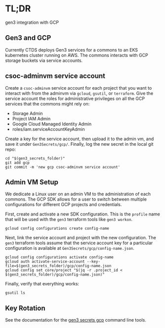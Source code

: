 # TL;DR

gen3 integration with GCP

## Gen3 and GCP

Currently CTDS deploys Gen3 services for a commons to an EKS kubernetes cluster running on AWS.  The commons interacts with GCP storage buckets via service accounts.

## csoc-adminvm service account

Create a `csoc-adminvm` service account for each project that you want to interact with from the adminvm via `gcloud`, `gsutil`, or `terraform`.  Give the service account the roles for administrative privileges on all the GCP services that the commons might rely on:
* Storage Admin
* Project IAM Admin
* Google Cloud Managed Identity Admin
* roles/iam.serviceAccountKeyAdmin

Create a key for the service account, then upload it to the admin vm, and save it under `Gen3Secrets/gcp/`.  Finally, log the new secret in the local git repo:

```
cd "$(gen3_secrets_folder)"
git add gcp
git commit -m 'new gcp csoc-adminvm service account'
```

## Admin VM Setup

We dedicate a Linux user on an admin VM to the administration of each commons.  The GCP SDK allows for a user to switch between multiple configurations for different GCP projects and credentials.

First, create and activate a new SDK configuration.  This is the `profile` name that will be used with the `gen3` terraform tools like `gen3 workon`.  

```
gcloud config configurations create config-name
```

Next, link the service account and project with the new configuration.  The `gen3` terraform tools assume that the service account
key for a particular configuration is available at `Gen3Secrets/gcp/config-name.json`.

```
gcloud config configurations activate config-name
gcloud auth activate-service-account --key-file=$(gen3_secrets_folder)/gcp/config-name.json
gcloud config set core/project "$(jq -r .project_id < $(gen3_secrets_folder)/gcp/config-name.json)"
```

Finally, verify that everything works:
```
gsutil ls
```

## Key Rotation

See the documentation for the [gen3 secrets gcp](./secrets.md) command line tools.
